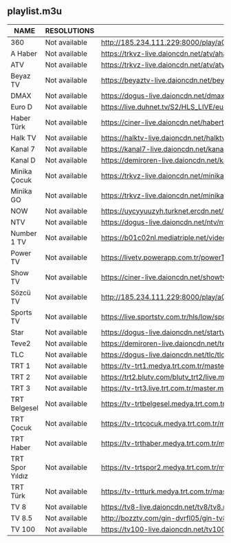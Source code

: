 ## playlist.m3u
|      NAME       |  RESOLUTIONS  |                                                  URL                                                   |
|-----------------|---------------|--------------------------------------------------------------------------------------------------------|
|             360 | Not available | http://185.234.111.229:8000/play/a05a                                                                  |
| A Haber         | Not available | https://trkvz-live.daioncdn.net/atv/ahaber.m3u8                                                        |
| ATV             | Not available | https://trkvz-live.daioncdn.net/atv/atv.m3u8                                                           |
| Beyaz TV        | Not available | https://beyaztv-live.daioncdn.net/beyaztv/beyaztv_1080p.m3u8                                           |
| DMAX            | Not available | https://dogus-live.daioncdn.net/dmax/dmax_720p.m3u8                                                    |
| Euro D          | Not available | https://live.duhnet.tv/S2/HLS_LIVE/eurodnp/playlist.m3u8                                               |
| Haber Türk      | Not available | https://ciner-live.daioncdn.net/haberturktv/haberturktv.m3u8                                           |
| Halk TV         | Not available | https://halktv-live.daioncdn.net/halktv/halktv.m3u8                                                    |
| Kanal 7         | Not available | https://kanal7-live.daioncdn.net/kanal7/kanal7.m3u8                                                    |
| Kanal D         | Not available | https://demiroren-live.daioncdn.net/kanald/kanald.m3u8                                                 |
| Minika Çocuk    | Not available | https://trkvz-live.daioncdn.net/minikago_cocuk/minikago_cocuk.m3u8                                     |
| Minika GO       | Not available | https://trkvz-live.daioncdn.net/minikago/minikago.m3u8                                                 |
| NOW             | Not available | https://uycyyuuzyh.turknet.ercdn.net/nphindgytw/nowtv/nowtv.m3u8                                       |
| NTV             | Not available | https://dogus-live.daioncdn.net/ntv/ntv.m3u8                                                           |
| Number 1 TV     | Not available | https://b01c02nl.mediatriple.net/videoonlylive/mtkgeuihrlfwlive/u_stream_5c9e17cd6360b_1/playlist.m3u8 |
| Power TV        | Not available | https://livetv.powerapp.com.tr/powerTV/powerhd.smil/playlist.m3u8                                      |
| Show TV         | Not available | https://ciner-live.daioncdn.net/showtv/showtv.m3u8                                                     |
| Sözcü TV        | Not available | http://185.234.111.229:8000/play/a00y                                                                  |
| Sports TV       | Not available | https://live.sportstv.com.tr/hls/low/sportstv.m3u8                                                     |
| Star            | Not available | https://dogus-live.daioncdn.net/startv/startv.m3u8                                                     |
| Teve2           | Not available | https://demiroren-live.daioncdn.net/teve2/teve2.m3u8                                                   |
| TLC             | Not available | https://dogus-live.daioncdn.net/tlc/tlc.m3u8                                                           |
| TRT 1           | Not available | https://tv-trt1.medya.trt.com.tr/master.m3u8                                                           |
| TRT 2           | Not available | https://trt2.blutv.com/blutv_trt2/live.m3u8                                                            |
| TRT 3           | Not available | https://tv-trt3.live.trt.com.tr/master.m3u8                                                            |
| TRT Belgesel    | Not available | https://tv-trtbelgesel.medya.trt.com.tr/master.m3u8                                                    |
| TRT Çocuk       | Not available | https://tv-trtcocuk.medya.trt.com.tr/master.m3u8                                                       |
| TRT Haber       | Not available | https://tv-trthaber.medya.trt.com.tr/master.m3u8                                                       |
| TRT Spor Yıldız | Not available | https://tv-trtspor2.medya.trt.com.tr/master.m3u8                                                       |
| TRT Türk        | Not available | https://tv-trtturk.medya.trt.com.tr/master.m3u8                                                        |
| TV 8            | Not available | https://tv8-live.daioncdn.net/tv8/tv8.m3u8                                                             |
| TV 8.5          | Not available | http://bozztv.com/gin-dvrfl05/gin-tv8_5/index.m3u8                                                     |
| TV 100          | Not available | https://tv100-live.daioncdn.net/tv100/tv100_1080p.m3u8                                                 |

